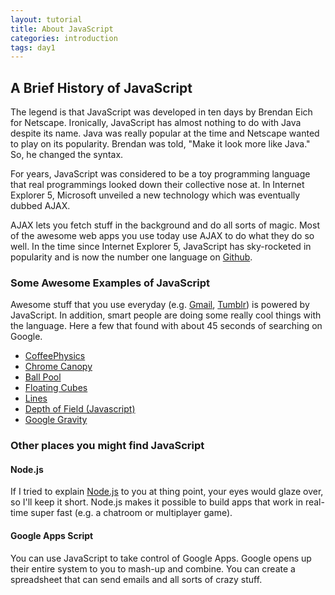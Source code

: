```yaml
---
layout: tutorial
title: About JavaScript
categories: introduction
tags: day1
---
```


## A Brief History of JavaScript

The legend is that JavaScript was developed in ten days by Brendan Eich for Netscape. Ironically, JavaScript has almost nothing to do with Java despite its name. Java was really popular at the time and Netscape wanted to play on its popularity. Brendan was told, "Make it look more like Java." So, he changed the syntax.

For years, JavaScript was considered to be a toy programming language that real programmings looked down their collective nose at. In Internet Explorer 5, Microsoft unveiled a new technology which was eventually dubbed AJAX.

AJAX lets you fetch stuff in the background and do all sorts of magic. Most of the awesome web apps you use today use AJAX to do what they do so well. In the time since Internet Explorer 5, JavaScript has sky-rocketed in popularity and is now the number one language on [Github][].

[Github]: https://github.com/languages "Top Languages"

### Some Awesome Examples of JavaScript

Awesome stuff that you use everyday (e.g. [Gmail][], [Tumblr][]) is powered by JavaScript. In addition, smart people are doing some really cool things with the language. Here a few that found with about 45 seconds of searching on Google.

[Gmail]: http://gmail.com "Gmail"
[Tumblr]: http://tumblr.com "Tumblr"

* [CoffeePhysics][physics]
* [Chrome Canopy][canopy]
* [Ball Pool][ballpool]
* [Floating Cubes][cubes]
* [Lines][lines]
* [Depth of Field (Javascript)][depth]
* [Google Gravity][gravity]

[physics]: http://soulwire.github.com/Coffee-Physics/ "CoffeePhysics"
[canopy]: http://onecm.com/projects/canopy/ "Chrome Canopy"
[ballpool]: http://mrdoob.com/projects/chromeexperiments/ball_pool/ "Ball Pool"
[cubes]: http://www.giuseppesicari.it/floating-cubes/ "Floating Cubes - Chrome Experiment"
[lines]: http://open.adaptedstudio.com/html5/many-lines/index.html "Lines go all over the place."
[depth]: http://mrdoob.com/projects/chromeexperiments/depth_of_field/ "Depth of Field (Javascript)"
[gravity]: http://mrdoob.com/projects/chromeexperiments/google_gravity/ "Google Gravity"

### Other places you might find JavaScript

#### Node.js

If I tried to explain [Node.js][node] to you at thing point, your eyes would glaze over, so I'll keep it short. Node.js makes it possible to build apps that work in real-time super fast (e.g. a chatroom or multiplayer game).

[node]: http://nodejs.org/

#### Google Apps Script

You can use JavaScript to take control of Google Apps. Google opens up their entire system to you to mash-up and combine. You can create a spreadsheet that can send emails and all sorts of crazy stuff.
